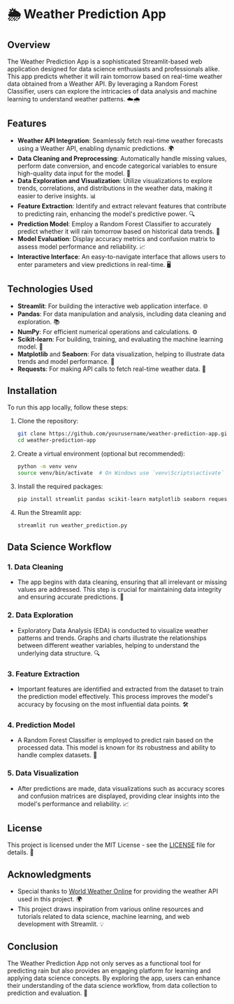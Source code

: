 # 🌦️ Weather Prediction App

## Overview

The Weather Prediction App is a sophisticated Streamlit-based web application designed for data science enthusiasts and professionals alike. This app predicts whether it will rain tomorrow based on real-time weather data obtained from a Weather API. By leveraging a Random Forest Classifier, users can explore the intricacies of data analysis and machine learning to understand weather patterns. ☁️🌧️

## Features

- **Weather API Integration**: Seamlessly fetch real-time weather forecasts using a Weather API, enabling dynamic predictions. 🌍
- **Data Cleaning and Preprocessing**: Automatically handle missing values, perform date conversion, and encode categorical variables to ensure high-quality data input for the model. 🔧
- **Data Exploration and Visualization**: Utilize visualizations to explore trends, correlations, and distributions in the weather data, making it easier to derive insights. 📊
- **Feature Extraction**: Identify and extract relevant features that contribute to predicting rain, enhancing the model's predictive power. 🔍
- **Prediction Model**: Employ a Random Forest Classifier to accurately predict whether it will rain tomorrow based on historical data trends. 🌳
- **Model Evaluation**: Display accuracy metrics and confusion matrix to assess model performance and reliability. 📈
- **Interactive Interface**: An easy-to-navigate interface that allows users to enter parameters and view predictions in real-time. 🖥️

## Technologies Used

- **Streamlit**: For building the interactive web application interface. 🌐
- **Pandas**: For data manipulation and analysis, including data cleaning and exploration. 📚
- **NumPy**: For efficient numerical operations and calculations. ⚙️
- **Scikit-learn**: For building, training, and evaluating the machine learning model. 🧠
- **Matplotlib** and **Seaborn**: For data visualization, helping to illustrate data trends and model performance. 🎨
- **Requests**: For making API calls to fetch real-time weather data. 📡

## Installation

To run this app locally, follow these steps:

1. Clone the repository:

   ```bash
   git clone https://github.com/yourusername/weather-prediction-app.git
   cd weather-prediction-app
   ```

2. Create a virtual environment (optional but recommended):

   ```bash
   python -m venv venv
   source venv/bin/activate  # On Windows use `venv\Scripts\activate`
   ```

3. Install the required packages:

   ```bash
   pip install streamlit pandas scikit-learn matplotlib seaborn requests
   ```

4. Run the Streamlit app:
   ```bash
   streamlit run weather_prediction.py
   ```

## Data Science Workflow

### 1. Data Cleaning

- The app begins with data cleaning, ensuring that all irrelevant or missing values are addressed. This step is crucial for maintaining data integrity and ensuring accurate predictions. 🧹

### 2. Data Exploration

- Exploratory Data Analysis (EDA) is conducted to visualize weather patterns and trends. Graphs and charts illustrate the relationships between different weather variables, helping to understand the underlying data structure. 🔍

### 3. Feature Extraction

- Important features are identified and extracted from the dataset to train the prediction model effectively. This process improves the model's accuracy by focusing on the most influential data points. 🛠️

### 4. Prediction Model

- A Random Forest Classifier is employed to predict rain based on the processed data. This model is known for its robustness and ability to handle complex datasets. 🌳

### 5. Data Visualization

- After predictions are made, data visualizations such as accuracy scores and confusion matrices are displayed, providing clear insights into the model's performance and reliability. 📈

## License

This project is licensed under the MIT License - see the [LICENSE](LICENSE) file for details. 📜

## Acknowledgments

- Special thanks to [World Weather Online](https://www.worldweatheronline.com/) for providing the weather API used in this project. 🌍
- This project draws inspiration from various online resources and tutorials related to data science, machine learning, and web development with Streamlit. 💡

## Conclusion

The Weather Prediction App not only serves as a functional tool for predicting rain but also provides an engaging platform for learning and applying data science concepts. By exploring the app, users can enhance their understanding of the data science workflow, from data collection to prediction and evaluation. 🌟

